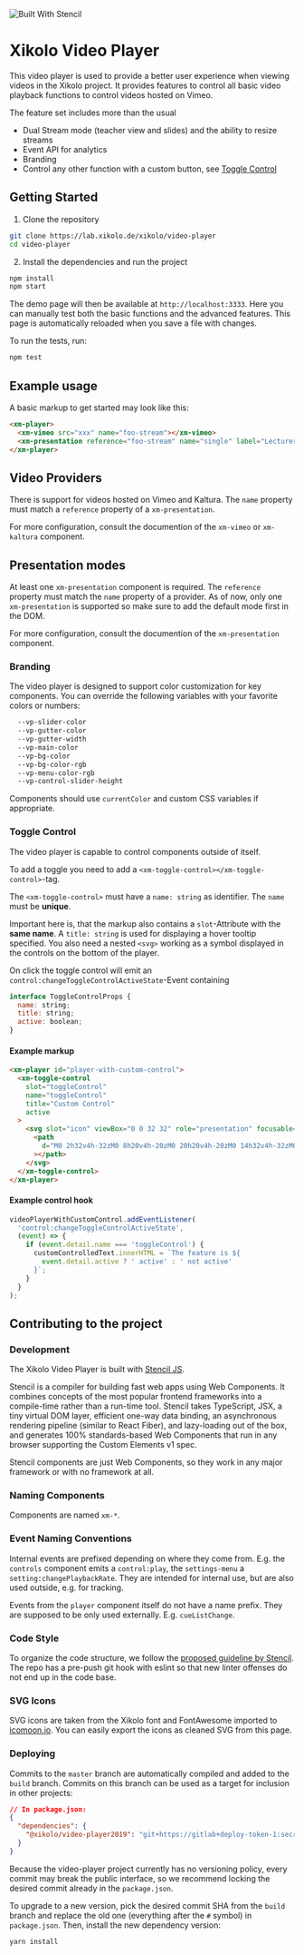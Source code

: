 ![Built With Stencil](https://img.shields.io/badge/-Built%20With%20Stencil-16161d.svg?logo=data%3Aimage%2Fsvg%2Bxml%3Bbase64%2CPD94bWwgdmVyc2lvbj0iMS4wIiBlbmNvZGluZz0idXRmLTgiPz4KPCEtLSBHZW5lcmF0b3I6IEFkb2JlIElsbHVzdHJhdG9yIDE5LjIuMSwgU1ZHIEV4cG9ydCBQbHVnLUluIC4gU1ZHIFZlcnNpb246IDYuMDAgQnVpbGQgMCkgIC0tPgo8c3ZnIHZlcnNpb249IjEuMSIgaWQ9IkxheWVyXzEiIHhtbG5zPSJodHRwOi8vd3d3LnczLm9yZy8yMDAwL3N2ZyIgeG1sbnM6eGxpbms9Imh0dHA6Ly93d3cudzMub3JnLzE5OTkveGxpbmsiIHg9IjBweCIgeT0iMHB4IgoJIHZpZXdCb3g9IjAgMCA1MTIgNTEyIiBzdHlsZT0iZW5hYmxlLWJhY2tncm91bmQ6bmV3IDAgMCA1MTIgNTEyOyIgeG1sOnNwYWNlPSJwcmVzZXJ2ZSI%2BCjxzdHlsZSB0eXBlPSJ0ZXh0L2NzcyI%2BCgkuc3Qwe2ZpbGw6I0ZGRkZGRjt9Cjwvc3R5bGU%2BCjxwYXRoIGNsYXNzPSJzdDAiIGQ9Ik00MjQuNywzNzMuOWMwLDM3LjYtNTUuMSw2OC42LTkyLjcsNjguNkgxODAuNGMtMzcuOSwwLTkyLjctMzAuNy05Mi43LTY4LjZ2LTMuNmgzMzYuOVYzNzMuOXoiLz4KPHBhdGggY2xhc3M9InN0MCIgZD0iTTQyNC43LDI5Mi4xSDE4MC40Yy0zNy42LDAtOTIuNy0zMS05Mi43LTY4LjZ2LTMuNkgzMzJjMzcuNiwwLDkyLjcsMzEsOTIuNyw2OC42VjI5Mi4xeiIvPgo8cGF0aCBjbGFzcz0ic3QwIiBkPSJNNDI0LjcsMTQxLjdIODcuN3YtMy42YzAtMzcuNiw1NC44LTY4LjYsOTIuNy02OC42SDMzMmMzNy45LDAsOTIuNywzMC43LDkyLjcsNjguNlYxNDEuN3oiLz4KPC9zdmc%2BCg%3D%3D&colorA=16161d&style=flat-square)

# Xikolo Video Player

This video player is used to provide a better user experience when viewing videos in the Xikolo project.
It provides features to control all basic video playback functions to control videos hosted on Vimeo.

The feature set includes more than the usual

- Dual Stream mode (teacher view and slides) and the ability to resize streams
- Event API for analytics
- Branding
- Control any other function with a custom button, see [Toggle Control](#toggle-control)

## Getting Started

1. Clone the repository

```bash
git clone https://lab.xikolo.de/xikolo/video-player
cd video-player
```

2. Install the dependencies and run the project

```bash
npm install
npm start
```

The demo page will then be available at `http://localhost:3333`.
Here you can manually test both the basic functions and the advanced features.
This page is automatically reloaded when you save a file with changes.

To run the tests, run:

```bash
npm test
```

## Example usage

A basic markup to get started may look like this:

```html
<xm-player>
  <xm-vimeo src="xxx" name="foo-stream"></xm-vimeo>
  <xm-presentation reference="foo-stream" name="single" label="Lecturer and slides (picture-in-picture)"><xm-presentation>
</xm-player>
```

## Video Providers

There is support for videos hosted on Vimeo and Kaltura.
The `name` property must match a `reference` property of a `xm-presentation`.

For more configuration, consult the documention of the `xm-vimeo` or `xm-kaltura` component.

## Presentation modes

At least one `xm-presentation` component is required.
The `reference` property must match the `name` property of a provider.
As of now, only one `xm-presentation` is supported so make sure to add the default mode first in the DOM.

For more configuration, consult the documention of the `xm-presentation` component.

### Branding

The video player is designed to support color customization for key components.
You can override the following variables with your favorite colors or numbers:

```css
  --vp-slider-color
  --vp-gutter-color
  --vp-gutter-width
  --vp-main-color
  --vp-bg-color
  --vp-bg-color-rgb
  --vp-menu-color-rgb
  --vp-control-slider-height
```

Components should use `currentColor` and custom CSS variables if appropriate.

### Toggle Control

The video player is capable to control components outside of itself.

To add a toggle you need to add a `<xm-toggle-control></xm-toggle-control>`-tag.

The `<xm-toggle-control>` must have a `name: string` as identifier.
The `name` must be **unique**.

Important here is, that the markup also contains a `slot`-Attribute with the **same name**.
A `title: string` is used for displaying a hover tooltip specified.
You also need a nested `<svg>` working as a symbol displayed in the controls on the bottom of the player.

On click the toggle control will emit an `control:changeToggleControlActiveState`-Event containing

```javascript
interface ToggleControlProps {
  name: string;
  title: string;
  active: boolean;
}
```

#### Example markup

```html
<xm-player id="player-with-custom-control">
  <xm-toggle-control
    slot="toggleControl"
    name="toggleControl"
    title="Custom Control"
    active
  >
    <svg slot="icon" viewBox="0 0 32 32" role="presentation" focusable="false">
      <path
        d="M0 2h32v4h-32zM0 8h20v4h-20zM0 20h20v4h-20zM0 14h32v4h-32zM0 26h32v4h-32z"
      ></path>
    </svg>
  </xm-toggle-control>
</xm-player>
```

#### Example control hook

```javascript
videoPlayerWithCustomControl.addEventListener(
  'control:changeToggleControlActiveState',
  (event) => {
    if (event.detail.name === 'toggleControl') {
      customControlledText.innerHTML = `The feature is ${
        event.detail.active ? ' active' : ' not active'
      }`;
    }
  }
);
```

## Contributing to the project

### Development

The Xikolo Video Player is built with [Stencil JS](https://stenciljs.com).

Stencil is a compiler for building fast web apps using Web Components.
It combines concepts of the most popular frontend frameworks into a compile-time rather than a run-time tool.
Stencil takes TypeScript, JSX, a tiny virtual DOM layer, efficient one-way data binding, an asynchronous rendering pipeline (similar to React Fiber), and lazy-loading out of the box, and generates 100% standards-based Web Components that run in any browser supporting the Custom Elements v1 spec.

Stencil components are just Web Components, so they work in any major framework or with no framework at all.

### Naming Components

Components are named `xm-*`.

### Event Naming Conventions

Internal events are prefixed depending on where they come from.
E.g. the `controls` component emits a `control:play`, the `settings-menu` a `setting:changePlaybackRate`.
They are intended for internal use, but are also used outside, e.g. for tracking.

Events from the `player` component itself do not have a name prefix.
They are supposed to be only used externally.
E.g. `cueListChange`.

### Code Style

To organize the code structure, we follow the [proposed guideline by Stencil](https://stenciljs.com/docs/style-guide#code-organization).
The repo has a pre-push git hook with eslint so that new linter offenses do not end up in the code base.

### SVG Icons

SVG icons are taken from the Xikolo font and FontAwesome imported to [icomoon.io](https://icomoon.io).
You can easily export the icons as cleaned SVG from this page.

### Deploying

Commits to the `master` branch are automatically compiled and added to the `build` branch.
Commits on this branch can be used as a target for inclusion in other projects:

```json
// In package.json:
{
  "dependencies": {
    "@xikolo/video-player2019": "git+https://gitlab+deploy-token-1:secrettoken@lab.xikolo.de/xikolo/video-player#sha"
  }
}
```

Because the video-player project currently has no versioning policy, every commit may break the public interface, so we recommend locking the desired commit already in the `package.json`.

To upgrade to a new version, pick the desired commit SHA from the `build` branch and replace the old one (everything after the `#` symbol) in `package.json`.
Then, install the new dependency version:

```bash
yarn install
```
